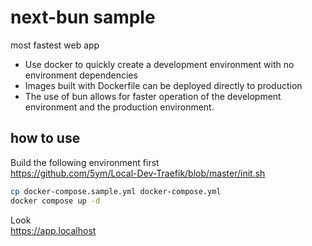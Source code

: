 # next-bun sample

most fastest web app

- Use docker to quickly create a development environment with no environment dependencies
- Images built with Dockerfile can be deployed directly to production
- The use of bun allows for faster operation of the development environment and the production environment.

## how to use

Build the following environment first  
<https://github.com/5ym/Local-Dev-Traefik/blob/master/init.sh>

```sh
cp docker-compose.sample.yml docker-compose.yml
docker compose up -d
```

Look  
<https://app.localhost>
